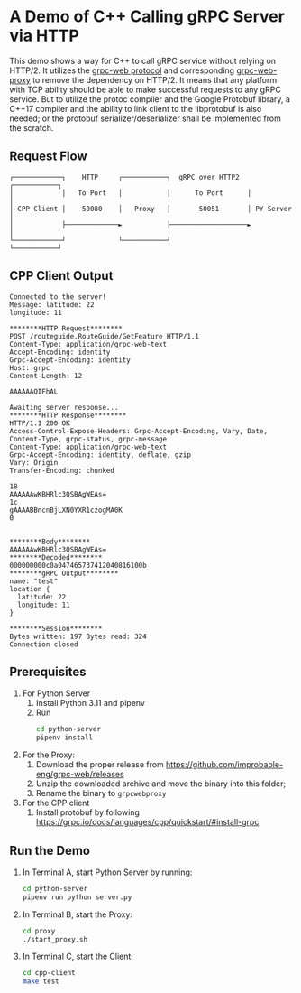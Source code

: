 # A Demo of C++ Calling gRPC Server via HTTP

This demo shows a way for C++ to call gRPC service without relying on HTTP/2.
It utilizes the [grpc-web protocol](https://github.com/grpc/grpc/blob/master/doc/PROTOCOL-WEB.md) and corresponding [grpc-web-proxy](https://github.com/improbable-eng/grpc-web/tree/master/go/grpcwebproxy) to remove the dependency on HTTP/2.
It means that any platform with TCP ability should be able to make successful requests to any gRPC service. But to utilize the protoc compiler and the Google Protobuf library, a C++17 compiler and the ability to link client to the libprotobuf is also needed; or the protobuf serializer/deserializer shall be implemented from the scratch.

## Request Flow

```text
┌────────────┐    HTTP     ┌───────────┐  gRPC over HTTP2  ┌───────────┐
│            │   To Port   │           │      To Port      │           │
│ CPP Client │    50080    │   Proxy   │       50051       │ PY Server │
│            ├─────────────►           ├───────────────────►           │
└────────────┘             └───────────┘                   └───────────┘
```

## CPP Client Output

```text
Connected to the server!
Message: latitude: 22
longitude: 11

********HTTP Request********
POST /routeguide.RouteGuide/GetFeature HTTP/1.1
Content-Type: application/grpc-web-text
Accept-Encoding: identity
Grpc-Accept-Encoding: identity
Host: grpc
Content-Length: 12

AAAAAAQIFhAL

Awaiting server response...
********HTTP Response********
HTTP/1.1 200 OK
Access-Control-Expose-Headers: Grpc-Accept-Encoding, Vary, Date, Content-Type, grpc-status, grpc-message
Content-Type: application/grpc-web-text
Grpc-Accept-Encoding: identity, deflate, gzip
Vary: Origin
Transfer-Encoding: chunked

18
AAAAAAwKBHRlc3QSBAgWEAs=
1c
gAAAABBncnBjLXN0YXR1czogMA0K
0


********Body********
AAAAAAwKBHRlc3QSBAgWEAs=
********Decoded********
000000000c0a047465737412040816100b
********gRPC Output********
name: "test"
location {
  latitude: 22
  longitude: 11
}

********Session********
Bytes written: 197 Bytes read: 324
Connection closed
```

## Prerequisites

1. For Python Server
    1. Install Python 3.11 and pipenv
    1. Run 
        ```sh
        cd python-server
        pipenv install
        ```
1. For the Proxy:
    1. Download the proper release from
       https://github.com/improbable-eng/grpc-web/releases
    1. Unzip the downloaded archive and move the binary into this folder;
    1. Rename the binary to `grpcwebproxy`
1. For the CPP client
    1. Install protobuf by following https://grpc.io/docs/languages/cpp/quickstart/#install-grpc

## Run the Demo

1. In Terminal A, start Python Server by running:
    ```sh
    cd python-server
    pipenv run python server.py
    ```
1. In Terminal B, start the Proxy:
    ```sh
    cd proxy
    ./start_proxy.sh
    ```
1. In Terminal C, start the Client:
    ```sh
    cd cpp-client
    make test
    ```
